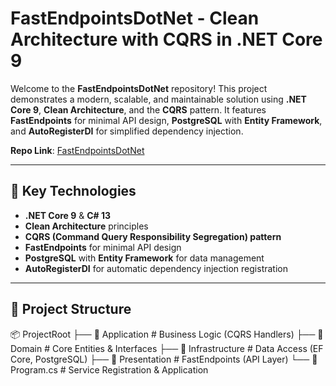 # FastEndpointsDotNet - Clean Architecture with CQRS in .NET Core 9

Welcome to the **FastEndpointsDotNet** repository! This project demonstrates a modern, scalable, and maintainable solution using **.NET Core 9**, **Clean Architecture**, and the **CQRS** pattern. It features **FastEndpoints** for minimal API design, **PostgreSQL** with **Entity Framework**, and **AutoRegisterDI** for simplified dependency injection.

**Repo Link**: [FastEndpointsDotNet](https://github.com/iamhasibulhasan/FastEndpointsDotNet.git)

---

## 🚀 **Key Technologies**
- **.NET Core 9** & **C# 13**
- **Clean Architecture** principles
- **CQRS (Command Query Responsibility Segregation) pattern**
- **FastEndpoints** for minimal API design
- **PostgreSQL** with **Entity Framework** for data management
- **AutoRegisterDI** for automatic dependency injection registration

---

## 📂 **Project Structure**
📦 ProjectRoot ├── 📁 Application # Business Logic (CQRS Handlers) 
			   ├── 📁 Domain # Core Entities & Interfaces 
			   ├── 📁 Infrastructure # Data Access (EF Core, PostgreSQL) 
			   ├── 📁 Presentation # FastEndpoints (API Layer) 
			   └── 📄 Program.cs # Service Registration & Application
